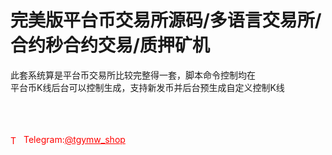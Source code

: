 # 完美版平台币交易所源码/​多语言交易所/合约秒合约交易/质押矿机

此套系统算是平台币交易所比较完整得一套，脚本命令控制均在<br>平台币K线后台可以控制生成，支持新发币并后台预生成自定义控制K线<br><br><br><br>




<p style="color: red;"><img src="https://cdn-icons-png.flaticon.com/512/2111/2111646.png" alt="Telegram Icon" style="width: 16px; vertical-align: middle; margin-right: 5px;">Telegram:<a href="https://t.me/tgymw_shop" style="color: red;">@tgymw_shop</a></p>
